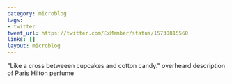 ```yaml
---
category: microblog
tags:
- twitter
tweet_url: https://twitter.com/ExMember/status/15730815560
links: []
layout: microblog
---
```

"Like a cross betweeen cupcakes and cotton candy." overheard description of Paris Hilton perfume

